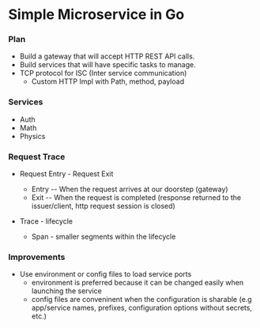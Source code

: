 # Simple Microservice in Go

### Plan
- Build a gateway that will accept HTTP REST API calls.
- Build services that will have specific tasks to manage.
- TCP protocol for ISC (Inter service communication)
    - Custom HTTP Impl with Path, method, payload


### Services
- Auth
- Math
- Physics

### Request Trace
- Request Entry - Request Exit
    - Entry -- When the request arrives at our doorstep (gateway)
    - Exit -- When the request is completed (response returned to the issuer/client, http request session is closed)

- Trace - lifecycle
    - Span - smaller segments within the lifecycle

### Improvements
- Use environment or config files to load service ports
    - environment is preferred because it can be changed easily when launching the service
    - config files are conveninent when the configuration is sharable (e.g app/service names, prefixes, configuration options without secrets, etc.)
